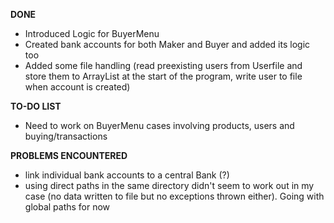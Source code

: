 **DONE**
- Introduced Logic for BuyerMenu
- Created bank accounts for both Maker and Buyer and added its logic too
- Added some file handling (read preexisting users from Userfile and store them to ArrayList at the start of the program, write user to file when account is created)

**TO-DO LIST** 
- Need to work on BuyerMenu cases involving products, users and buying/transactions
  
**PROBLEMS ENCOUNTERED**
- link individual bank accounts to a central Bank (?)
- using direct paths in the same directory didn't seem to work out in my case (no data written to file but no exceptions thrown either). Going with global paths for now
